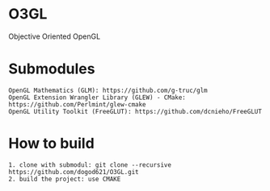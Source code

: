 # O3GL
Objective Oriented OpenGL

# Submodules
	OpenGL Mathematics (GLM): https://github.com/g-truc/glm
  	OpenGL Extension Wrangler Library (GLEW) - CMake: https://github.com/Perlmint/glew-cmake
  	OpenGL Utility Toolkit (FreeGLUT): https://github.com/dcnieho/FreeGLUT

# How to build
	1. clone with submodul: git clone --recursive https://github.com/dogod621/O3GL.git
	2. build the project: use CMAKE
